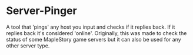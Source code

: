 # Server-Pinger
A tool that 'pings' any host you input and checks if it replies back. If it replies back it's considered 'online'. Originally, this was made to check the status of some MapleStory game servers but it can also be used for any other server type.

